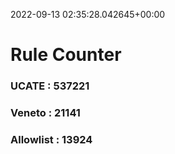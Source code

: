 2022-09-13 02:35:28.042645+00:00
# Rule Counter 
 ### UCATE : 537221

 ### Veneto : 21141

 ### Allowlist : 13924